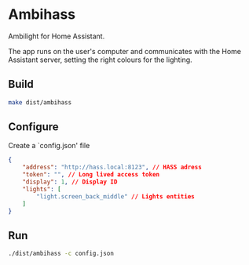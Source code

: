 # Ambihass

Ambilight for Home Assistant.

The app runs on the user's computer and communicates with the Home Assistant server, setting the right colours for the lighting.

## Build

```sh
make dist/ambihass
```

## Configure

Create a `config.json' file

```json
{
    "address": "http://hass.local:8123", // HASS adress
    "token": "", // Long lived access token
    "display": 1, // Display ID
    "lights": [
        "light.screen_back_middle" // Lights entities
    ]
}
```

## Run

```sh
./dist/ambihass -c config.json
```